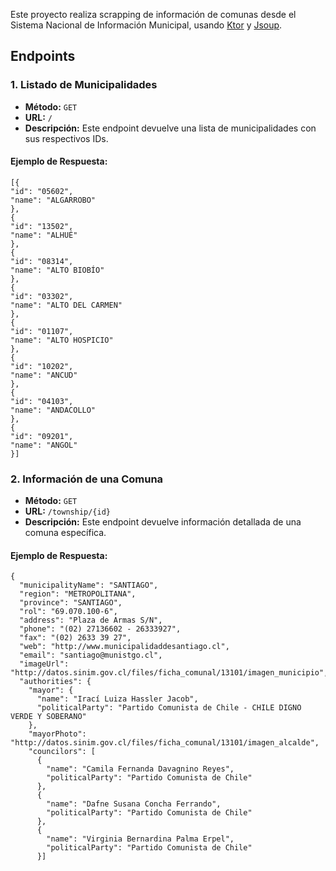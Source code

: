 Este proyecto realiza scrapping de información de comunas desde el Sistema Nacional de Información Municipal, usando [Ktor](https://ktor.io/) y [Jsoup](https://jsoup.org/).

## Endpoints

### 1. Listado de Municipalidades

- **Método:** `GET`
- **URL:** `/`
- **Descripción:** Este endpoint devuelve una lista de municipalidades con sus respectivos IDs.

#### Ejemplo de Respuesta:

```
[{
"id": "05602",
"name": "ALGARROBO"
},
{
"id": "13502",
"name": "ALHUÉ"
},
{
"id": "08314",
"name": "ALTO BIOBÍO"
},
{
"id": "03302",
"name": "ALTO DEL CARMEN"
},
{
"id": "01107",
"name": "ALTO HOSPICIO"
},
{
"id": "10202",
"name": "ANCUD"
},
{
"id": "04103",
"name": "ANDACOLLO"
},
{
"id": "09201",
"name": "ANGOL"
}]
```

### 2. Información de una Comuna

- **Método:** `GET`
- **URL:** `/township/{id}`
- **Descripción:**  Este endpoint devuelve información detallada de una comuna específica.

#### Ejemplo de Respuesta:

```
{
  "municipalityName": "SANTIAGO",
  "region": "METROPOLITANA",
  "province": "SANTIAGO",
  "rol": "69.070.100-6",
  "address": "Plaza de Armas S/N",
  "phone": "(02) 27136602 - 26333927",
  "fax": "(02) 2633 39 27",
  "web": "http://www.municipalidaddesantiago.cl",
  "email": "santiago@munistgo.cl",
  "imageUrl": "http://datos.sinim.gov.cl/files/ficha_comunal/13101/imagen_municipio",
  "authorities": {
    "mayor": {
      "name": "Irací Luiza Hassler Jacob",
      "politicalParty": "Partido Comunista de Chile - CHILE DIGNO VERDE Y SOBERANO"
    },
    "mayorPhoto": "http://datos.sinim.gov.cl/files/ficha_comunal/13101/imagen_alcalde",
    "councilors": [
      {
        "name": "Camila Fernanda Davagnino Reyes",
        "politicalParty": "Partido Comunista de Chile"
      },
      {
        "name": "Dafne Susana Concha Ferrando",
        "politicalParty": "Partido Comunista de Chile"
      },
      {
        "name": "Virginia Bernardina Palma Erpel",
        "politicalParty": "Partido Comunista de Chile"
      }]
```
